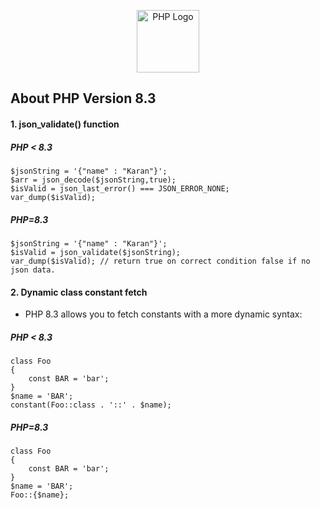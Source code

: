 <p align="center"><a href="https://www.php.net/" target="_blank"><img src="https://www.php.net/images/logos/php-logo.svg" width="100" alt="PHP Logo"></a></p>

## About PHP Version 8.3

#### 1. json_validate() function

##### PHP < 8.3

````
$jsonString = '{"name" : "Karan"}';
$arr = json_decode($jsonString,true);
$isValid = json_last_error() === JSON_ERROR_NONE;
var_dump($isValid);
````

##### PHP=8.3

````
$jsonString = '{"name" : "Karan"}';
$isValid = json_validate($jsonString);
var_dump($isValid); // return true on correct condition false if no json data.
````

#### 2. Dynamic class constant fetch

- PHP 8.3 allows you to fetch constants with a more dynamic syntax:

##### PHP < 8.3

````
class Foo 
{
    const BAR = 'bar';
}
$name = 'BAR';
constant(Foo::class . '::' . $name);
````

##### PHP=8.3

````
class Foo 
{
    const BAR = 'bar';
}
$name = 'BAR';
Foo::{$name};
````
